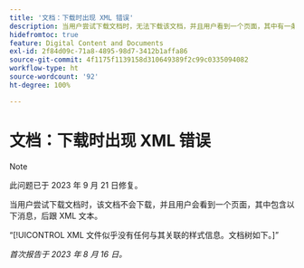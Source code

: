 ```yaml
---
title: '文档：下载时出现 XML 错误'
description: 当用户尝试下载文档时，无法下载该文档，并且用户看到一个页面，其中有一条消息，后接 XML 文本。
hidefromtoc: true
feature: Digital Content and Documents
exl-id: 2f84d09c-71a8-4895-98d7-3412b1affa86
source-git-commit: 4f1175f1139158d310649389f2c99c0335094082
workflow-type: ht
source-wordcount: '92'
ht-degree: 100%

---
```


# 文档：下载时出现 XML 错误

<!--WF, WFP TOCs-->

>[!NOTE]
>
>此问题已于 2023 年 9 月 21 日修复。

当用户尝试下载文档时，该文档不会下载，并且用户会看到一个页面，其中包含以下消息，后跟 XML 文本。

“[!UICONTROL  XML 文件似乎没有任何与其关联的样式信息。文档树如下。]”

_首次报告于 2023 年 8 月 16 日。_
